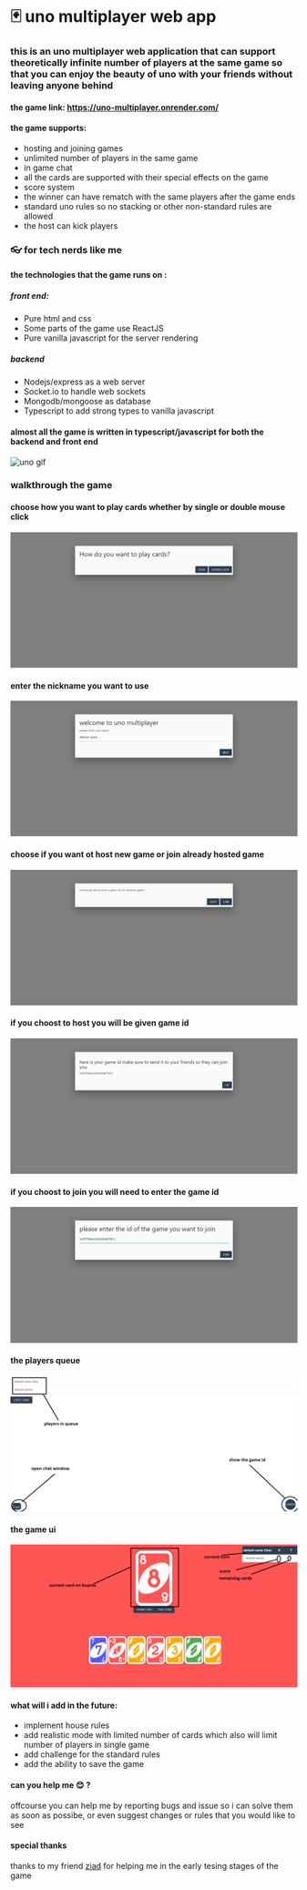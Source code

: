 # :black_joker: uno multiplayer web app
### this is an uno multiplayer web application that can support theoretically infinite number of players at the same game so that you can enjoy the beauty of uno with your friends without leaving anyone behind

#### the game link: https://uno-multiplayer.onrender.com/
 #### the game supports:
 <ul>
 <li>hosting and joining games</li>
 <li>unlimited number of players in the same game</li>
 <li>in game chat</li>
 <li>all the cards are supported with their special effects on the game</li>
 <li>score system</li>
 <li>the winner can have rematch with the same players after the game ends</li>
 <li>standard uno rules so no stacking or other non-standard rules are allowed</li>
 <li>the host can kick players</li>
 </ul>

### :eyeglasses: for tech nerds like me 
#### the technologies that the game runs on :
##### front end:
<ul>
<li>Pure html and css</li>
<li>Some parts of the game use ReactJS</li>
<li>Pure vanilla javascript for the server rendering</li>
</ul>

##### backend
<ul>
<li>Nodejs/express as a web server</li>
<li>Socket.io to handle web sockets</li>
<li>Mongodb/mongoose as database</li>
<li>Typescript to add strong types to vanilla javascript</li>
</ul>

#### almost all the game is written in typescript/javascript for both the backend and front end 

![uno gif](screenshots/uno.gif)
### walkthrough the game
<h4>choose how you want to play cards whether by single or double mouse click</h4>
<img src="screenshots/1.png">
<h4>enter the nickname you want to use</h4>
<img src="screenshots/2.png">
<h4>choose if you want ot host new game or join already hosted game</h4>
<img src="screenshots/3-a.png">
<h4>if you choost to host you will be given game id</h4>
<img src="screenshots/4.png">
<h4>if you choost to join you will need to enter the game id</h4>
<img src="screenshots/3-b.png">
<h4>the players queue</h4>
<img src="screenshots/5.png">
<h4>the game ui</h4>
<img src="screenshots/6.png">


#### what will i add in the future:
<ul>
<li>implement house rules</li>
<li>add realistic mode with limited number of cards which also will limit number of players in single game</li>
<li>add challenge for the standard rules</li>
<li>add the ability to save the game</li>
</ul>

#### can you help me :blush: ? 
<p>offcourse you can help me by reporting bugs and issue so i can solve them as soon as possibe, or even suggest changes or rules that you would like to see </p>

#### special thanks
thanks to my friend <a href="https://www.linkedin.com/in/ziad-sameh-658654170/" target="_blank">ziad</a> for helping me in the early tesing stages of the game
